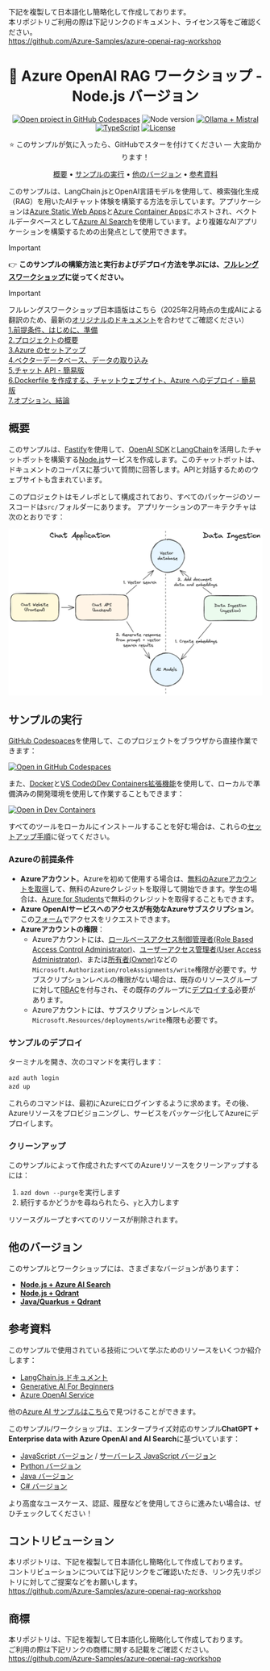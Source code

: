 <!-- prettier-ignore -->

下記を複製して日本語化し簡略化して作成しております。  
本リポジトリご利用の際は下記リンクのドキュメント、ライセンス等をご確認ください。  
https://github.com/Azure-Samples/azure-openai-rag-workshop



<div align="center">

# 🤖 Azure OpenAI RAG ワークショップ - Node.js バージョン

[![Open project in GitHub Codespaces](https://img.shields.io/badge/Codespaces-Open-blue?style=flat-square&logo=github)](https://codespaces.new/Azure-Samples/azure-openai-rag-workshop?hide_repo_select=true&ref=main&quickstart=true)
![Node version](https://img.shields.io/badge/Node.js->=20-3c873a?style=flat-square)
[![Ollama + Mistral](https://img.shields.io/badge/Ollama-Mistral-ff7000?style=flat-square)](https://ollama.com/library/mistral)
[![TypeScript](https://img.shields.io/badge/TypeScript-blue?style=flat-square&logo=typescript&logoColor=white)](https://www.typescriptlang.org)
[![License](https://img.shields.io/badge/License-MIT-yellow?style=flat-square)](LICENSE)

:star: このサンプルが気に入ったら、GitHubでスターを付けてください — 大変助かります！

[概要](#概要) • [サンプルの実行](#サンプルの実行) • [他のバージョン](#他のバージョン) • [参考資料](#参考資料)

</div>

このサンプルは、LangChain.jsとOpenAI言語モデルを使用して、検索強化生成（RAG）を用いたAIチャット体験を構築する方法を示しています。アプリケーションは[Azure Static Web Apps](https://learn.microsoft.com/azure/static-web-apps/overview)と[Azure Container Apps](https://learn.microsoft.com/azure/container-apps/overview)にホストされ、ベクトルデータベースとして[Azure AI Search](https://learn.microsoft.com/azure/search/search-what-is-azure-search)を使用しています。より複雑なAIアプリケーションを構築するための出発点として使用できます。

> [!IMPORTANT]
> 👉 **このサンプルの構築方法と実行およびデプロイ方法を学ぶには、[フルレングスワークショップ](https://aka.ms/ws/openai-rag)に従ってください。**


> [!IMPORTANT]  
> フルレングスワークショップ日本語版はこちら（2025年2月時点の生成AIによる翻訳のため、最新の[オリジナルのドキュメント](https://aka.ms/ws/openai-rag)を合わせてご確認ください）  
[1.前提条件、はじめに、準備](https://github.com/kanazawazawa/azure-openai-rag-workshop-jp/blob/main/docs/workshop1-4.md)  
[2.プロジェクトの概要](https://github.com/kanazawazawa/azure-openai-rag-workshop-jp/blob/main/docs/workshop5.md)  
[3.Azure のセットアップ](https://github.com/kanazawazawa/azure-openai-rag-workshop-jp/blob/main/docs/workshop6.md)  
[4.ベクターデータベース、データの取り込み](https://github.com/kanazawazawa/azure-openai-rag-workshop-jp/blob/main/docs/workshop7-8.md)  
[5.チャット API - 簡易版](https://github.com/kanazawazawa/azure-openai-rag-workshop-jp/blob/main/docs/workshop9_simplified.md)  
[6.Dockerfile を作成する、チャットウェブサイト、Azure へのデプロイ - 簡易版](https://github.com/kanazawazawa/azure-openai-rag-workshop-jp/blob/main/docs/workshop10-12_simplified.md)  
[7.オプション、結論](https://github.com/kanazawazawa/azure-openai-rag-workshop-jp/blob/main/docs/workshop13-14.md)  



## 概要

このサンプルは、[Fastify](https://fastify.dev)を使用して、[OpenAI SDK](https://platform.openai.com/docs/libraries/)と[LangChain](https://js.langchain.com/)を活用したチャットボットを構築する[Node.js](https://nodejs.org/)サービスを作成します。このチャットボットは、ドキュメントのコーパスに基づいて質問に回答します。APIと対話するためのウェブサイトも含まれています。

このプロジェクトはモノレポとして構成されており、すべてのパッケージのソースコードは`src/`フォルダーにあります。
アプリケーションのアーキテクチャは次のとおりです：

<div align="center">
  <img src="./docs/assets/architecture.png" alt="アーキテクチャ図" width="640px" />
</div>

## サンプルの実行

[GitHub Codespaces](https://github.com/features/codespaces)を使用して、このプロジェクトをブラウザから直接作業できます：

[![Open in GitHub Codespaces](https://img.shields.io/badge/Codespaces-Open-blue?style=flat-square&logo=github)](https://codespaces.new/Azure-Samples/azure-openai-rag-workshop?hide_repo_select=true&ref=main&quickstart=true)

また、[Docker](https://www.docker.com/products/docker-desktop)と[VS CodeのDev Containers拡張機能](https://aka.ms/vscode/ext/devcontainer)を使用して、ローカルで準備済みの開発環境を使用して作業することもできます：

[![Open in Dev Containers](https://img.shields.io/static/v1?style=flat-square&label=Dev%20Containers&message=Open&color=blue&logo=visualstudiocode)](https://vscode.dev/redirect?url=vscode://ms-vscode-remote.remote-containers/cloneInVolume?url=https://github.com/Azure-Samples/azure-openai-rag-workshop)

すべてのツールをローカルにインストールすることを好む場合は、これらの[セットアップ手順](https://aka.ms/ws?src=gh%3AAzure-Samples%2Fazure-openai-rag-workshop%2Fdocs%2Fworkshop.md&step=2#optional-working-locally-without-the-dev-container)に従ってください。

<!--
> [!TIP]
> [Ollama](https://ollama.com/)を使用して、完全にローカルでこのサンプルを実行できます。ローカルでツールをセットアップする手順に従って開始してください。
-->

### Azureの前提条件

- **Azureアカウント**。Azureを初めて使用する場合は、[無料のAzureアカウントを取得](https://azure.microsoft.com/free)して、無料のAzureクレジットを取得して開始できます。学生の場合は、[Azure for Students](https://aka.ms/azureforstudents)で無料のクレジットを取得することもできます。
- **Azure OpenAIサービスへのアクセスが有効なAzureサブスクリプション**。この[フォーム](https://aka.ms/oaiapply)でアクセスをリクエストできます。
- **Azureアカウントの権限**：
  - Azureアカウントには、[ロールベースアクセス制御管理者(Role Based Access Control Administrator)](https://learn.microsoft.com/azure/role-based-access-control/built-in-roles#role-based-access-control-administrator-preview)、[ユーザーアクセス管理者(User Access Administrator)](https://learn.microsoft.com/azure/role-based-access-control/built-in-roles#user-access-administrator)、または[所有者(Owner)](https://learn.microsoft.com/azure/role-based-access-control/built-in-roles#owner)などの`Microsoft.Authorization/roleAssignments/write`権限が必要です。サブスクリプションレベルの権限がない場合は、既存のリソースグループに対して[RBAC](https://learn.microsoft.com/azure/role-based-access-control/built-in-roles#role-based-access-control-administrator-preview)を付与され、その既存のグループに[デプロイする](docs/deploy_existing.md#resource-group)必要があります。
  - Azureアカウントには、サブスクリプションレベルで`Microsoft.Resources/deployments/write`権限も必要です。

### サンプルのデプロイ

ターミナルを開き、次のコマンドを実行します：

```bash
azd auth login
azd up
```

これらのコマンドは、最初にAzureにログインするように求めます。その後、Azureリソースをプロビジョニングし、サービスをパッケージ化してAzureにデプロイします。

### クリーンアップ

このサンプルによって作成されたすべてのAzureリソースをクリーンアップするには：

1. `azd down --purge`を実行します
2. 続行するかどうかを尋ねられたら、`y`と入力します

リソースグループとすべてのリソースが削除されます。

## 他のバージョン

このサンプルとワークショップには、さまざまなバージョンがあります：

- [**Node.js + Azure AI Search**](https://aka.ms/ws/openai-rag)
- [**Node.js + Qdrant**](https://aka.ms/ws/openai-rag-qdrant)
- [**Java/Quarkus + Qdrant**](https://aka.ms/ws/openai-rag-quarkus)

## 参考資料

このサンプルで使用されている技術について学ぶためのリソースをいくつか紹介します：

- [LangChain.js ドキュメント](https://js.langchain.com/)
- [Generative AI For Beginners](https://github.com/microsoft/generative-ai-for-beginners)
- [Azure OpenAI Service](https://learn.microsoft.com/azure/ai-services/openai/overview)

他の[Azure AI サンプルはこちら](https://github.com/Azure-Samples/azureai-samples)で見つけることができます。

このサンプル/ワークショップは、エンタープライズ対応のサンプル**ChatGPT + Enterprise data with Azure OpenAI and AI Search**に基づいています：

- [JavaScript バージョン](https://github.com/Azure-Samples/azure-search-openai-javascript) / [サーバーレス JavaScript バージョン](https://github.com/Azure-Samples/serverless-chat-langchainjs)
- [Python バージョン](https://github.com/Azure-Samples/azure-search-openai-demo/)
- [Java バージョン](https://github.com/Azure-Samples/azure-search-openai-demo-java)
- [C# バージョン](https://github.com/Azure-Samples/azure-search-openai-demo-csharp)

より高度なユースケース、認証、履歴などを使用してさらに進みたい場合は、ぜひチェックしてください！

## コントリビューション

本リポジトリは、下記を複製して日本語化し簡略化して作成しております。  
コントリビューションについては下記リンクをご確認いただき、リンク先リポジトリに対してご提案などをお願いします。  
https://github.com/Azure-Samples/azure-openai-rag-workshop


## 商標

本リポジトリは、下記を複製して日本語化し簡略化して作成しております。  
ご利用の際は下記リンクの商標に関する記載をご確認ください。  
https://github.com/Azure-Samples/azure-openai-rag-workshop
